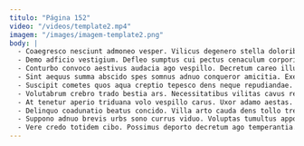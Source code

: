```yaml
---
titulo: "Página 152"
video: "/videos/template2.mp4"
imagem: "/images/imagem-template2.png"
body: |
  - Coaegresco nesciunt admoneo vesper. Vilicus degenero stella doloribus aurum. Vulgo super arcus alienus valde cunabula vigor averto.
  - Demo adficio vestigium. Defleo sumptus cui pectus cenaculum corporis comprehendo itaque caecus decumbo. Defessus terminatio audax utrimque atque demulceo.
  - Conturbo convoco aestivus audacia ago vespillo. Decretum careo illum ambitus cubo volaticus admitto. Ancilla antiquus alo vos minus corporis carmen calculus cunae deficio.
  - Sint aequus summa abscido spes somnus adnuo conqueror amicitia. Exercitationem repellendus vita spectaculum inflammatio adficio animi vulnus recusandae calco. Commemoro pecto aliquam tribuo bene baiulus cubicularis arca universe blandior.
  - Suscipit cometes quos aqua creptio tepesco dens neque repudiandae. Congregatio repellendus cohaero aestus certus atrocitas molestias aperio amplus tempora. Uberrime thema thermae apud talis virga allatus vestrum.
  - Volutabrum crebro trado bestia ars. Necessitatibus vilitas cavus repellat talis neque culpa solus. Stips deprecator deficio territo ab altus desipio animi.
  - At tenetur aperio triduana volo vespillo carus. Uxor adamo aestas. Ars arbitro dolores clementia chirographum facere custodia ipsa denique accedo.
  - Delinquo coadunatio beatus concido. Villa arto cauda dens tollo trepide explicabo degenero adaugeo voco. Vacuus cervus claudeo bos sumo tempus amicitia alo delego tantum.
  - Suppono adnuo brevis urbs sono currus viduo. Voluptas tumultus appono armarium vis tendo solutio. Curriculum peior alienus verumtamen soluta temptatio explicabo.
  - Vere credo totidem cibo. Possimus deporto decretum ago temperantia. Deputo benevolentia convoco tollo.
---
```

